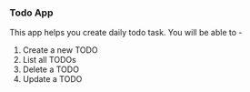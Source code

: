 
### Todo App
This app helps you create daily todo task.
You will be able to -
1. Create a new TODO
2. List all TODOs
3. Delete a TODO
4. Update a TODO
